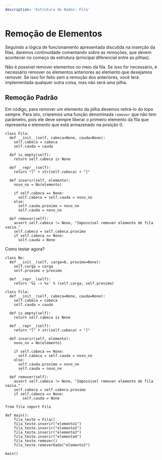 ```yaml
---
description: 'Estrutura de Dados: Fila'
---
```


# Remoção de Elementos

Seguindo a lógica de funcionamento apresentada discutida na inserção da filas, daremos continuidade comentando sobre as remoções, que devem acontecer no começo da estrutura \(principal diferencial entre as pilhas\). 

Não é possível remover elementos no meio da fila. Se isso for necessário, é necessário remover os elementos anteriores ao elemento que desejamos remover.  Se isso for feito sem a remoção dos anteriores, você terá implementada qualquer outra coisa, mas não será uma pilha.

## Remoção Padrão

Em código, para remover um elemento da pilha devemos retirá-lo do topo sempre. Para isto, criaremos uma função denominada `remover` que não tem parâmetro, pois ele deve sempre liberar o primeiro elemento da fila que representa o elemento que está armazenado na posição 0.

```text
class Fila:
  def __init__(self, cabeca=None, cauda=None):
    self.cabeca = cabeca
    self.cauda = cauda

  def is_empty(self):
    return self.cabeca is None

  def __repr__(self):
    return "[" + str(self.cabeca) + "]"

  def inserir(self, elemento):
    novo_no = No(elemento)

    if self.cabeca == None:
      self.cabeca = self.cauda = novo_no
    else:
      self.cauda.proximo = novo_no
      self.cauda = novo_no

  def remover(self):
    assert self.cabeca != None, "Impossível remover elemento de fila vazia."
    self.cabeca = self.cabeca.proximo
    if self.cabeca == None:
      self.cauda = None
```

Como testar agora?

```text
class No:
  def __init__(self, carga=0, proximo=None):
    self.carga = carga
    self.proximo = proximo

  def __repr__(self):
    return '%s -> %s' % (self.carga, self.proximo)
        
class Fila:
  def __init__(self, cabeca=None, cauda=None):
    self.cabeca = cabeca
    self.cauda = cauda

  def is_empty(self):
    return self.cabeca is None

  def __repr__(self):
    return "[" + str(self.cabeca) + "]"

  def inserir(self, elemento):
    novo_no = No(elemento)

    if self.cabeca == None:
      self.cabeca = self.cauda = novo_no
    else:
      self.cauda.proximo = novo_no
      self.cauda = novo_no

  def remover(self):
    assert self.cabeca != None, "Impossível remover elemento de fila vazia."
    self.cabeca = self.cabeca.proximo
    if self.cabeca == None:
        self.cauda = None
```

```text
from fila import Fila

def main():
    fila_teste = Fila()
    fila_teste.inserir("elemento1")
    fila_teste.inserir("elemento2")
    fila_teste.inserir("elemento3")
    fila_teste.inserir("elemento4")
    fila_teste.remover()
    fila_teste.removerDado("elemento2")

main()
```

